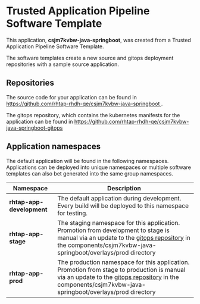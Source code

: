 # Trusted Application Pipeline Software Template

This application, **csjm7kvbw-java-springboot**, was created from a Trusted Application Pipeline Software Template.

The software templates create a new source and gitops deployment repositories with a sample source application. 

## Repositories

The source code for your application can be found in [https://github.com/rhtap-rhdh-qe/csjm7kvbw-java-springboot ](https://github.com/rhtap-rhdh-qe/csjm7kvbw-java-springboot ).
 
The gitops repository, which contains the kubernetes manifests for the application can be found in 
[https://github.com/rhtap-rhdh-qe/csjm7kvbw-java-springboot-gitops ](https://github.com/rhtap-rhdh-qe/csjm7kvbw-java-springboot-gitops ) 

## Application namespaces 

The default application will be found in the following namespaces. Applications can be deployed into unique namespaces or multiple software templates can also bet generated into the same group namespaces.  

|  Namespace   |  Description   |  
| -------- | -------- |   
| **rhtap-app-development** | The default application during development. Every build will be deployed to this namespace for testing. | 
| **rhtap-app-stage** | The staging namespace for this application. Promotion from development to stage is manual via an update to the [gitops repository](https://github.com/rhtap-rhdh-qe/csjm7kvbw-java-springboot-gitops ) in the components/csjm7kvbw-java-springboot/overlays/prod directory |  
| **rhtap-app-prod** | The production namespace for this application. Promotion from stage to production is manual via an update to the [gitops repository](https://github.com/rhtap-rhdh-qe/csjm7kvbw-java-springboot-gitops ) in the components/csjm7kvbw-java-springboot/overlays/prod directory | 